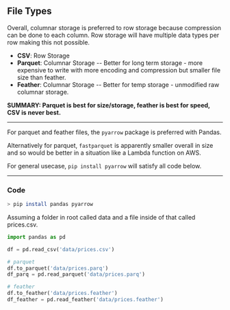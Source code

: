 ## File Types

Overall, columnar storage is preferred to row storage because compression can be done to each column. Row storage will have multiple data types per row making this not possible.

* **CSV**: Row Storage
* **Parquet**: Columnar Storage -- Better for long term storage - more expensive to write with more encoding and compression but smaller file size than feather.
* **Feather**: Columnar Storage -- Better for temp storage - unmodified raw columnar storage.

**SUMMARY: Parquet is best for size/storage, feather is best for speed, CSV is never best.**

---

For parquet and feather files, the `pyarrow` package is preferred with Pandas. 

Alternatively for parquet, `fastparquet` is apparently smaller overall in size and so would be better in a situation like a Lambda function on AWS.

For general usecase, `pip install pyarrow` will satisfy all code below.


---

### Code

```bash
> pip install pandas pyarrow
```

Assuming a folder in root called data and a file inside of that called prices.csv.

```python
import pandas as pd

df = pd.read_csv('data/prices.csv')

# parquet
df.to_parquet('data/prices.parq')
df_parq = pd.read_parquet('data/prices.parq')

# feather
df.to_feather('data/prices.feather')
df_feather = pd.read_feather('data/prices.feather')


```